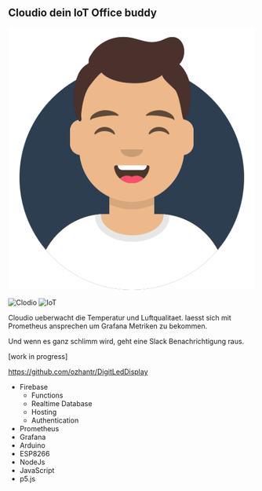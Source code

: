 ## Cloudio dein IoT Office buddy
![image](https://raw.githubusercontent.com/tinoschroeter/cloudio/master/public/img/avataaars.svg)

![Clodio](https://img.shields.io/badge/Cl%20-%20oudio-blue.svg)
![IoT](https://img.shields.io/badge/%23!%20-%20IoT-blue.svg)


Cloudio ueberwacht die Temperatur und Luftqualitaet. 
laesst sich mit Prometheus ansprechen um Grafana Metriken zu bekommen.

Und wenn es ganz schlimm wird, geht eine Slack Benachrichtigung raus.

[work in progress]

https://github.com/ozhantr/DigitLedDisplay

* Firebase 
  * Functions
  * Realtime Database 
  * Hosting
  * Authentication
* Prometheus
* Grafana
* Arduino
* ESP8266
* NodeJs
* JavaScript
* p5.js
